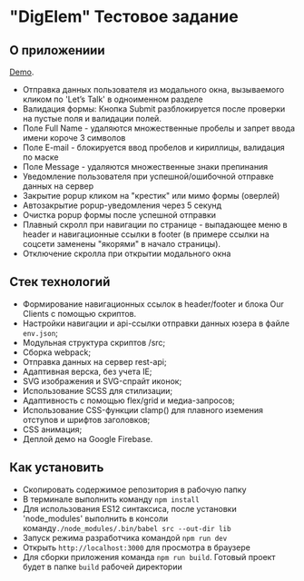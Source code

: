 # "DigElem" Тестовое задание

## О приложениии

[Demo](https://digital-element-test.web.app/).

* Отправка данных пользователя из модального окна, вызываемого кликом по 'Let’s Talk' в одноименном разделе
* Валидация формы: Кнопка Submit разблокируется после проверки на пустые поля и валидации полей.
* Поле Full Name - удаляются множественные пробелы и запрет ввода имени короче 3 символов
* Поле E-mail - блокируется ввод пробелов и кириллицы, валидация по маске
* Поле Message - удаляются множественные знаки препинания
* Уведомление пользователя при успешной/ошибочной отправке данных на сервер
* Закрытие popup кликом на "крестик" или мимо формы (оверлей)
* Автозакрытие popup-уведомления через 5 секунд
* Очистка popup формы после успешной отправки
* Плавный скролл при навигации по странице - выпадающее меню в header и навигационные ссылки в footer (в примере ссылки на соцсети заменены "якорями" в начало страницы).
* Отключение скролла при открытии модального окна


## Стек технологий

* Формирование навигационных ссылок в header/footer и блока Our Clients с помощью скриптов.
* Настройки навигации и api-ссылки отправки данных юзера в файле `env.json`;
* Модульная структура скриптов /src;
* Сборка webpack;
* Отправка данных на сервер rest-api;
* Адаптивная верска, без учета IE;
* SVG изображения и SVG-спрайт иконок;
* Использование SCSS для стилизации;
* Адаптивность с помощью flex/grid и медиа-запросов;
* Использование CSS-функции clamp() для плавного иземения отступов и шрифтов заголовков;
* CSS анимация;
* Деплой демо на Google Firebase.


## Как установить

* Скопировать содержимое репозитория в рабочую папку
* В терминале выполнить команду `npm install`
* Для использования ES12 синтаксиса, после установки 'node_modules' выполнить в консоли команду`./node_modules/.bin/babel src --out-dir lib`
* Запуск режима разработчика командой `npm run dev`
* Открыть `http://localhost:3000` для просмотра в браузере
* Для сборки приложения команда `npm run build`. Готовый проект будет в папке `build` рабочей директории